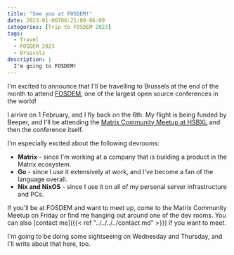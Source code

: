 ```yaml
---
title: "See you at FOSDEM!"
date: 2023-01-06T06:25:00-06:00
categories: [Trip to FOSDEM 2023]
tags:
  - Travel
  - FOSDEM 2023
  - Brussels
description: |
  I'm going to FOSDEM!
---
```


I'm excited to announce that I'll be travelling to Brussels at the end of the
month to attend [FOSDEM](https://fosdem.org/2023/), one of the largest open
source conferences in the world!

I arrive on 1 February, and I fly back on the 6th. My flight is being funded by
Beeper, and I'll be attending the [Matrix Community Meetup at
HSBXL](https://hsbxl.be/events/byteweek/2023/matrix-community-meetup/)
and then the conference itself.

I'm especially excited about the following devrooms:

* **Matrix** - since I'm working at a company that is building a product in the
  Matrix ecosystem.
* **Go** - since I use it extensively at work, and I've become a fan of the
  language overall.
* **Nix and NixOS** - since I use it on all of my personal server infrastructure
  and PCs.

If you'll be at FOSDEM and want to meet up, come to the Matrix Community Meetup
on Friday or find me hanging out around one of the dev rooms. You can also
[contact me]({{< ref "../../../../contact.md" >}}) if you want to meet.

I'm going to be doing some sightseeing on Wednesday and Thursday, and I'll write
about that here, too.
